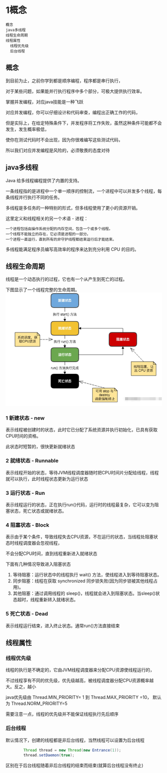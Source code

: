 # 1概念
    概念
    java多线程
    线程生命周期
    线程属性
      线程优先级
      后台线程
## 概念

到目前为止，之前你学到都是顺序编程，程序都是串行执行，

对于某些问题，如果能并行执行程序中多个部分，可极大提供执行效率。

掌握并发编程，对应java技能是一种飞跃

对应并发编程，你可以仔细设计和代码审查，编程出正确工作的代码，

但是实际上，在给定特殊条件下，并发程序将工作失败，虽然这种条件可能都不会发生，发生概率极低，

使你在测试代码时不会出现，因为你很难编写这些测试代码，

所以我们对应并发编程是风险的，必须敬畏的态度对待

## java多线程

Java 给多线程编程提供了内置的支持。

一条线程指的是进程中一个单一顺序的控制流，一个进程中可以并发多个线程，每条线程并行执行不同的任务。

多线程是多任务的一种特别的形式，但多线程使用了更小的资源开销。

这里定义和线程相关的另一个术语 - 进程：
```
一个进程包括由操作系统分配的内存空间，包含一个或多个线程。
一个线程不能独立的存在，它必须是进程的一部分。
一个进程一直运行，直到所有的非守护线程都结束运行后才能结束。
```
多线程能满足程序员编写高效率的程序来达到充分利用 CPU 的目的。

## 线程生命周期

线程是一个动态执行的过程，它也有一个从产生到死亡的过程。

下图显示了一个线程完整的生命周期。
![threadlife](threadlife.png)

### 1 新建状态 - new
表示线程被创建时的状态，此时它已分配了系统资源并执行初始化，已具有获取CPU时间的资格。

此状态时短暂的，很快更新就绪状态
### 2 就绪状态 - Runnable
表示线程开始的状态，等待JVM线程调度器随时把CPU时间片分配给线程，线程就可以执行，此时线程状态更新为运行状态

### 3 运行状态 - Run
表示线程运行的状态，正在执行run()代码，运行时的线程最复杂，它可以变为阻塞状态，死亡状态或就绪状态。

### 4 阻塞状态 - Block
表示由于某个条件，导致线程失去CPU资源，不在运行的状态，当线程处阻塞状态时线程调度器会忽视线程，

不会分配CPU时间，直到线程重新进入就绪状态

下面有几种情况导致进入阻塞状态
1. 等待阻塞：运行状态中的线程执行 wait() 方法，使线程进入到等待阻塞状态。
2. 同步阻塞：线程在获取 synchronized 同步锁失败(因为同步锁被其他线程占用)。
3. 其他阻塞：通过调用线程的 sleep()，线程就会进入到阻塞状态。当sleep()状态超时，线程重新转入就绪状态。

### 5 死亡状态 - Dead
表示线程运行结束，进入终止状态。通常run()方法直接结束

## 线程属性

### 线程优先级

线程的执行是不确定的，它由JVM线程调度器来分配CPU资源使线程运行的，

不过线程享有不同的优先级，优先级越高，被线程调度器分配CPU资源概率越大。反之，越小

java优先级由 Thread.MIN_PRIORITY= 1 到 Thread.MAX_PRIORITY =10， 默认为 Thread.NORM_PRIORITY=5

需要注意一点，线程的优先级并不能保证线程执行先后顺序

### 后台线程

默认情况下，创建的线程都是非后台线程，当然线程可以设置为后台线程
```java
        Thread thread = new Thread(new Entrance(1));
        thread.setDaemon(true);
```

区别在于后台线程随着非后台线程的结束而结束(就算后台线程没有终止)
